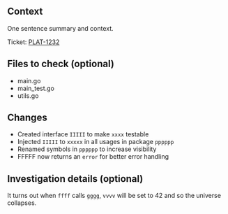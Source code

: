 ## Context

One sentence summary and context.

Ticket: [PLAT-1232](https://...)

## Files to check (optional)

- main.go
- main_test.go
- utils.go

## Changes

- Created interface `IIIII` to make `xxxx` testable
- Injected `IIIII` to `xxxxx` in all usages in package `pppppp`
- Renamed symbols in `pppppp` to increase visibility
- FFFFF now returns an `error` for better error handling

## Investigation details (optional)

 It turns out when `ffff` calls `gggg`, `vvvv` will be set to 42 and so the universe collapses.
